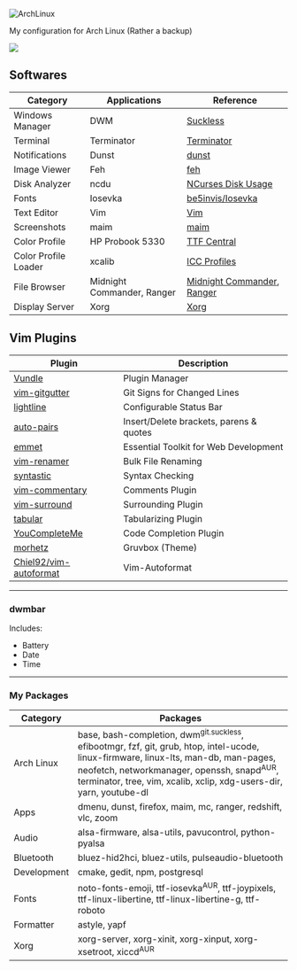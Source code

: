 ![ArchLinux](https://upload.wikimedia.org/wikipedia/commons/thumb/7/74/Arch_Linux_logo.svg/375px-Arch_Linux_logo.svg.png)

My configuration for Arch Linux (Rather a backup)

<img src="https://img.shields.io/badge/License-MIT-007aff"/>

## Softwares
| Category             | Applications    | Reference                                                                |
| ---                  | ---             | ---                                                                      |
| Windows Manager      | DWM             | [Suckless](https://dwm.suckless.org/)                                    |
| Terminal             | Terminator      | [Terminator](https://wiki.archlinux.org/index.php/Terminator)            |
| Notifications        | Dunst           | [dunst](https://wiki.archlinux.org/index.php/Dunst)                      |
| Image Viewer         | Feh             | [feh](https://wiki.archlinux.org/index.php/Feh)                          |
| Disk Analyzer        | ncdu            | [NCurses Disk Usage](https://dev.yorhel.nl/ncdu)                         |
| Fonts                | Iosevka         | [ be5invis/Iosevka ](https://github.com/be5invis/Iosevka/tree/master/)   |
| Text Editor          | Vim             | [Vim](https://www.vim.org/)                                              |
| Screenshots          | maim            | [maim](https://wiki.archlinux.org/index.php/Screen_capture#maim)         |
| Color Profile        | HP Probook 5330 | [TTF Central](https://www.tftcentral.co.uk/articles/icc_profiles.htm)    |
| Color Profile Loader | xcalib          | [ICC Profiles](https://wiki.archlinux.org/index.php/ICC_profiles#xcalib) |
| File Browser         | Midnight Commander, Ranger      | [Midnight Commander](https://wiki.archlinux.org/index.php/Midnight_Commander), [Ranger](https://wiki.archlinux.org/index.php/Ranger) |
| Display Server       | Xorg            | [Xorg](https://wiki.archlinux.org/index.php/Xorg)                     |

## Vim Plugins
| Plugin                                                            | Description                             |
| ---                                                               | ---                                     |
| [Vundle         ](https://www.github.com/VundleVim/Vundle.vim  ) | Plugin Manager                          |
| [vim-gitgutter  ](https://www.github.com/airblade/vim-gitgutter) | Git Signs for Changed Lines             |
| [lightline      ](https://www.github.com/itchyny/lightline.vim ) | Configurable Status Bar                 |
| [auto-pairs     ](https://www.github.com/jiangmiao/auto-pairs  ) | Insert/Delete brackets, parens & quotes |
| [emmet          ](https://www.github.com/mattn/emmet-vim       ) | Essential Toolkit for Web Development   |
| [vim-renamer    ](https://www.github.com/qpkorr/vim-renamer    ) | Bulk File Renaming                      |
| [syntastic      ](https://www.github.com/scrooloose/syntastic  ) | Syntax Checking                         |
| [vim-commentary ](https://www.github.com/tpope/vim-commentary  ) | Comments Plugin                         |
| [vim-surround   ](https://www.github.com/tpope/vim-surround    ) | Surrounding Plugin                      |
| [tabular        ](https://www.github.com/godlygeek/tabular     ) | Tabularizing Plugin                     |
| [YouCompleteMe  ](https://www.github.com/ycm-core/YouCompleteMe) | Code Completion Plugin                  |
| [morhetz        ](https://github.com/morhetz/gruvbox)            | Gruvbox (Theme)                         |
| [Chiel92/vim-autoformat](https://github.com/Chiel92/vim-autoformat) | Vim-Autoformat                       |

--- 
### dwmbar
Includes:
- Battery
- Date
- Time

---

### My Packages
| Category    | Packages                                                                                                                                                                                                                            |
|-------------|-------------------------------------------------------------------------------------------------------------------------------------------------------------------------------------------------------------------------------------|
| Arch Linux  | base, bash-completion, dwm<sup>git.suckless</sup>, efibootmgr, fzf, git, grub, htop, intel-ucode, linux-firmware, linux-lts, man-db, man-pages, neofetch, networkmanager, openssh, snapd<sup>AUR</sup>, terminator, tree, vim, xcalib, xclip, xdg-users-dir, yarn, youtube-dl |
| Apps        | dmenu, dunst, firefox, maim, mc, ranger, redshift, vlc, zoom                                                                                                                                                                        |
| Audio       | alsa-firmware, alsa-utils, pavucontrol, python-pyalsa                                                                                                                                                                               |
| Bluetooth   | bluez-hid2hci, bluez-utils, pulseaudio-bluetooth                                                                                                                                                                                    |
| Development | cmake, gedit, npm, postgresql                                                                                                                                                                                                       |
| Fonts       | noto-fonts-emoji, ttf-iosevka<sup>AUR</sup>, ttf-joypixels, ttf-linux-libertine, ttf-linux-libertine-g, ttf-roboto                                                                                                                                |
| Formatter   | astyle, yapf                                                                                                                                                                                                                        |
| Xorg        | xorg-server, xorg-xinit, xorg-xinput, xorg-xsetroot, xiccd<sup>AUR</sup>                                                                                                                                                                 |
